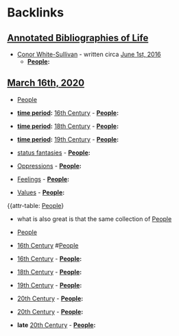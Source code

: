 
# Backlinks
## [Annotated Bibliographies of Life](<Annotated Bibliographies of Life.md>)
- [Conor White-Sullivan](<Conor White-Sullivan.md>) - written circa [June 1st, 2016](<June 1st, 2016.md>)
    - **[People](<People.md>):**

## [March 16th, 2020](<March 16th, 2020.md>)
- [People](<People.md>)

- **[time period](<time period.md>):** [16th Century](<16th Century.md>)
                    - **[People](<People.md>):**

- **[time period](<time period.md>):** [18th Century](<18th Century.md>)
                    - **[People](<People.md>):**

- **[time period](<time period.md>):** [19th Century](<19th Century.md>)
                    - **[People](<People.md>):**

- [status fantasies](<status fantasies.md>)
                    - **[People](<People.md>):**

- [Oppressions](<Oppressions.md>)
                    - **[People](<People.md>):**

- [Feelings](<Feelings.md>)
                    - **[People](<People.md>):**

- [Values](<Values.md>)
                    - **[People](<People.md>):**

{{attr-table: [People](<People.md>)}

- what is also great is that the same collection of [People](<People.md>)

- [People](<People.md>)

- [16th Century](<16th Century.md>) #[People](<People.md>)

- [16th Century](<16th Century.md>)
                        - **[People](<People.md>):**

- [18th Century](<18th Century.md>)
                        - **[People](<People.md>):**

- [19th Century](<19th Century.md>)
                        - **[People](<People.md>):**

- [20th Century](<20th Century.md>)
                        - **[People](<People.md>):**

- [20th Century](<20th Century.md>)
                        - **[People](<People.md>):**

- __late__ [20th Century](<20th Century.md>)
                        - **[People](<People.md>):**

